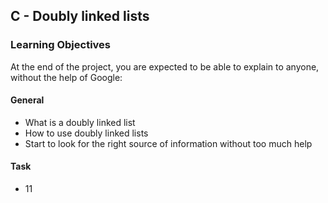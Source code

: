 ## C - Doubly linked lists

### Learning Objectives

At the end of the project, you are expected to be able to explain to anyone, without the help of Google:

#### General

- What is a doubly linked list
- How to use doubly linked lists
- Start to look for the right source of information without too much help

#### Task
- 11
